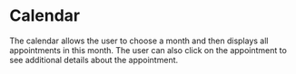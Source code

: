 # Calendar
The calendar allows the user to choose a month and then                 displays all appointments in this month. The user can also click on the appointment to see additional details about the appointment.

